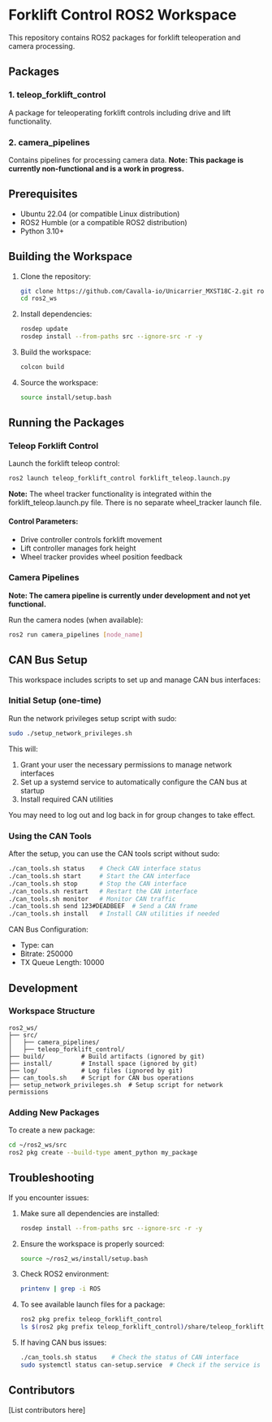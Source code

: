 # Forklift Control ROS2 Workspace

This repository contains ROS2 packages for forklift teleoperation and camera processing.

## Packages

### 1. teleop_forklift_control
A package for teleoperating forklift controls including drive and lift functionality.

### 2. camera_pipelines
Contains pipelines for processing camera data. **Note: This package is currently non-functional and is a work in progress.**

## Prerequisites

- Ubuntu 22.04 (or compatible Linux distribution)
- ROS2 Humble (or a compatible ROS2 distribution)
- Python 3.10+

## Building the Workspace

1. Clone the repository:
   ```bash
   git clone https://github.com/Cavalla-io/Unicarrier_MXST18C-2.git ros2_ws
   cd ros2_ws
   ```

2. Install dependencies:
   ```bash
   rosdep update
   rosdep install --from-paths src --ignore-src -r -y
   ```

3. Build the workspace:
   ```bash
   colcon build
   ```

4. Source the workspace:
   ```bash
   source install/setup.bash
   ```

## Running the Packages

### Teleop Forklift Control

Launch the forklift teleop control:
```bash
ros2 launch teleop_forklift_control forklift_teleop.launch.py
```

**Note:** The wheel tracker functionality is integrated within the forklift_teleop.launch.py file. There is no separate wheel_tracker launch file.

#### Control Parameters:
- Drive controller controls forklift movement
- Lift controller manages fork height
- Wheel tracker provides wheel position feedback

### Camera Pipelines

**Note: The camera pipeline is currently under development and not yet functional.**

Run the camera nodes (when available):
```bash
ros2 run camera_pipelines [node_name]
```

## CAN Bus Setup

This workspace includes scripts to set up and manage CAN bus interfaces:

### Initial Setup (one-time)

Run the network privileges setup script with sudo:
```bash
sudo ./setup_network_privileges.sh
```

This will:
1. Grant your user the necessary permissions to manage network interfaces
2. Set up a systemd service to automatically configure the CAN bus at startup
3. Install required CAN utilities

You may need to log out and log back in for group changes to take effect.

### Using the CAN Tools

After the setup, you can use the CAN tools script without sudo:
```bash
./can_tools.sh status    # Check CAN interface status
./can_tools.sh start     # Start the CAN interface
./can_tools.sh stop      # Stop the CAN interface
./can_tools.sh restart   # Restart the CAN interface
./can_tools.sh monitor   # Monitor CAN traffic
./can_tools.sh send 123#DEADBEEF  # Send a CAN frame
./can_tools.sh install   # Install CAN utilities if needed
```

CAN Bus Configuration:
- Type: can
- Bitrate: 250000
- TX Queue Length: 10000

## Development

### Workspace Structure
```
ros2_ws/
├── src/
│   ├── camera_pipelines/
│   ├── teleop_forklift_control/
├── build/          # Build artifacts (ignored by git)
├── install/        # Install space (ignored by git)
├── log/            # Log files (ignored by git)
├── can_tools.sh    # Script for CAN bus operations
├── setup_network_privileges.sh  # Setup script for network permissions
```

### Adding New Packages

To create a new package:
```bash
cd ~/ros2_ws/src
ros2 pkg create --build-type ament_python my_package
```

## Troubleshooting

If you encounter issues:

1. Make sure all dependencies are installed:
   ```bash
   rosdep install --from-paths src --ignore-src -r -y
   ```

2. Ensure the workspace is properly sourced:
   ```bash
   source ~/ros2_ws/install/setup.bash
   ```

3. Check ROS2 environment:
   ```bash
   printenv | grep -i ROS
   ```

4. To see available launch files for a package:
   ```bash
   ros2 pkg prefix teleop_forklift_control
   ls $(ros2 pkg prefix teleop_forklift_control)/share/teleop_forklift_control/launch
   ```

5. If having CAN bus issues:
   ```bash
   ./can_tools.sh status    # Check the status of CAN interface
   sudo systemctl status can-setup.service  # Check if the service is running
   ```

## Contributors

[List contributors here] 
